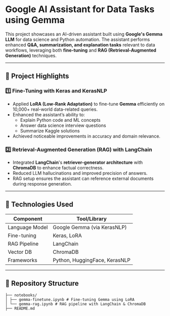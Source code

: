 # Google AI Assistant for Data Tasks using Gemma

This project showcases an AI-driven assistant built using **Google's Gemma LLM** for data science and Python automation. The assistant performs enhanced **Q&A, summarization, and explanation tasks** relevant to data workflows, leveraging both **fine-tuning** and **RAG (Retrieval-Augmented Generation)** techniques.

---

## 🚀 Project Highlights

### 1️⃣ Fine-Tuning with Keras and KerasNLP

- Applied **LoRA (Low-Rank Adaptation)** to fine-tune **Gemma** efficiently on 10,000+ real-world data-related queries.
- Enhanced the assistant’s ability to:
  - Explain Python code and ML concepts
  - Answer data science interview questions
  - Summarize Kaggle solutions
- Achieved noticeable improvements in accuracy and domain relevance.

### 2️⃣ Retrieval-Augmented Generation (RAG) with LangChain

- Integrated **LangChain**'s **retriever-generator architecture** with **ChromaDB** to enhance factual correctness.
- Reduced LLM hallucinations and improved precision of answers.
- RAG setup ensures the assistant can reference external documents during response generation.

---

## 🧪 Technologies Used

| Component         | Tool/Library           |
|------------------|------------------------|
| Language Model    | Google Gemma (via KerasNLP) |
| Fine-tuning       | Keras, LoRA            |
| RAG Pipeline      | LangChain              |
| Vector DB         | ChromaDB               |
| Frameworks        | Python, HuggingFace, KerasNLP |

---

## 📁 Repository Structure

```
├── notebooks/
│ ├── gemma-finetune.ipynb # Fine-tuning Gemma using LoRA
│ └── gemma-rag.ipynb # RAG pipeline with LangChain & ChromaDB
├── README.md
```


